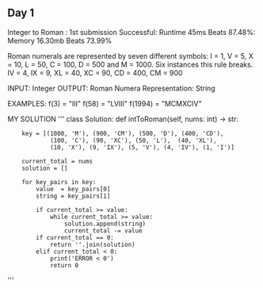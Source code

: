 ## Day 1 ##
Integer to Roman : 1st submission Successful: Runtime 45ms Beats 87.48%: Memory 16.30mb Beats 73.99%

Roman numerals are represented by seven different symbols: I = 1, V = 5, X = 10, L = 50, C = 100, D = 500 and M = 1000.
Six instances this rule breaks.
  IV = 4, IX = 9, XL = 40, XC = 90, CD = 400, CM = 900 

INPUT: Integer
OUTPUT: Roman Numera Representation: String

EXAMPLES:
f(3) = "III"
f(58) = "LVIII"
f(1994) = "MCMXCIV"

MY SOLUTION
'''
class Solution:
    def intToRoman(self, nums: int) -> str:
        
        key = [(1000, 'M'), (900, 'CM'), (500, 'D'), (400, 'CD'), 
                (100, 'C'), (90, 'XC'), (50, 'L'),  (40, 'XL'), 
                (10, 'X'), (9, 'IX'), (5, 'V'), (4, 'IV'), (1, 'I')]
        
        current_total = nums
        solution = []

        for key_pairs in key:
            value  = key_pairs[0]
            string = key_pairs[1]

            if current_total >= value:
                while current_total >= value:
                    solution.append(string)
                    current_total -= value
            if current_total == 0:
                return ''.join(solution)
            elif current_total < 0:
                print('ERROR < 0')
                return 0
'''
